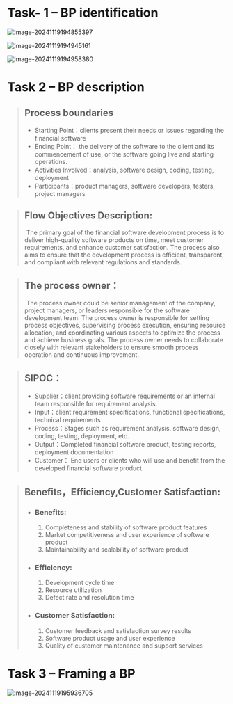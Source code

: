 # Task- 1 – BP identification

![image-20241119194855397](C:\Users\ROG\AppData\Roaming\Typora\typora-user-images\image-20241119194855397.png)

![image-20241119194945161](C:\Users\ROG\AppData\Roaming\Typora\typora-user-images\image-20241119194945161.png)

![image-20241119194958380](C:\Users\ROG\AppData\Roaming\Typora\typora-user-images\image-20241119194958380.png)

# Task 2 – BP description

> ## Process boundaries
>
> - Starting Point：clients present their needs or issues regarding the financial software
> - Ending Point： the delivery of the software to the client and its commencement of use, or the software going live and starting operations. 
> - Activities Involved：analysis, software design, coding, testing, deployment
> - Participants：product managers, software developers, testers, project managers

> ## Flow Objectives Description:
>
> ​		The primary goal of the financial software development process is to deliver high-quality software products on time, meet customer requirements, and enhance customer satisfaction. The process also aims to ensure that the development process is efficient, transparent, and compliant with relevant regulations and standards.

> ## The process owner：
>
> ​		The process owner could be senior management of the company, project managers, or leaders responsible for the software development team. The process owner is responsible for setting process objectives, supervising process execution, ensuring resource allocation, and coordinating various aspects to optimize the process and achieve business goals. The process owner needs to collaborate closely with relevant stakeholders to ensure smooth process operation and continuous improvement.

> ## SIPOC：
>
> - Supplier：client providing software requirements or an internal team responsible for requirement analysis.
> - Input：client requirement specifications, functional specifications, technical requirements
> - Process：Stages such as requirement analysis, software design, coding, testing, deployment, etc.
> - Output：Completed financial software product, testing reports, deployment documentation
> - Customer： End users or clients who will use and benefit from the developed financial software product.

> ## Benefits，Efficiency,Customer Satisfaction:
>
> - ### Benefits:
>
>   1. Completeness and stability of software product features
>   2. Market competitiveness and user experience of software product
>   3. Maintainability and scalability of software product
>
> - ### Efficiency:
>
>   1. Development cycle time
>   2. Resource utilization
>   3. Defect rate and resolution time
>
> - ### Customer Satisfaction:
>
>   1. Customer feedback and satisfaction survey results
>   2. Software product usage and user experience
>   3. Quality of customer maintenance and support services

# Task 3 – Framing a BP 

![image-20241119195936705](C:\Users\ROG\AppData\Roaming\Typora\typora-user-images\image-20241119195936705.png)